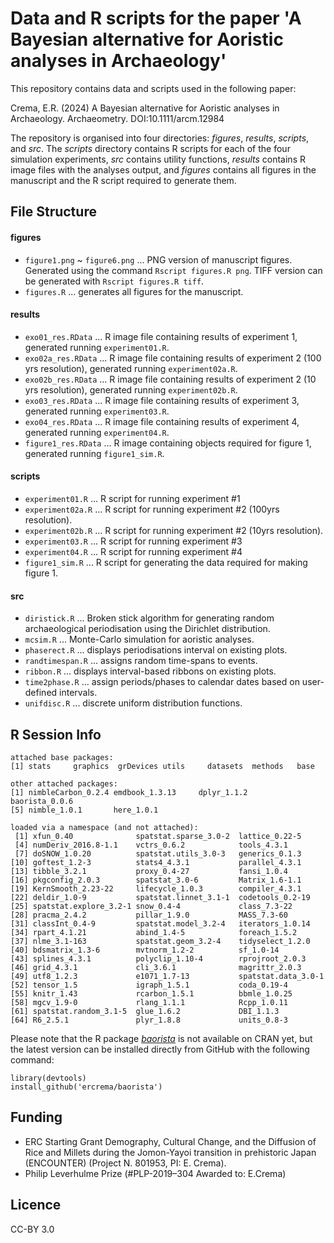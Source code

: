 # Data and R scripts for the paper 'A Bayesian alternative for Aoristic analyses in Archaeology'

This repository contains data and scripts used in the following paper:

Crema, E.R. (2024) A Bayesian alternative for Aoristic analyses in Archaeology. Archaeometry. DOI:10.1111/arcm.12984

The repository is organised into four directories: _figures_, _results_, _scripts_, and _src_. 
The _scripts_ directory contains R scripts for each of the four simulation experiments, _src_ contains utility functions, _results_ contains R image files with the analyses output, and _figures_ contains all figures in the manuscript and the R script required to generate them. 

## File Structure

#### figures
* `figure1.png` ~ `figure6.png` ... PNG version of manuscript figures. Generated using the command `Rscript figures.R png`. TIFF version can be generated with `Rscript figures.R tiff`.
* `figures.R` ... generates all figures for the manuscript.
  
#### results
* `exo01_res.RData` ... R image file containing results of experiment 1, generated running `experiment01.R`.
* `exo02a_res.RData` ... R image file containing results of experiment 2 (100 yrs resolution), generated running `experiment02a.R`.
* `exo02b_res.RData` ... R image file containing results of experiment 2 (10 yrs resolution), generated running `experiment02b.R`.
* `exo03_res.RData` ... R image file containing results of experiment 3, generated running `experiment03.R`.
* `exo04_res.RData` ... R image file containing results of experiment 4, generated running `experiment04.R`.
* `figure1_res.RData` ... R image containing objects required for figure 1, generated running `figure1_sim.R`.
  
#### scripts
* `experiment01.R` ... R script for running experiment #1
* `experiment02a.R` ... R script for running experiment #2 (100yrs resolution).
* `experiment02b.R` ... R script for running experiment #2 (10yrs resolution).
* `experiment03.R` ... R script for running experiment #3
* `experiment04.R` ... R script for running experiment #4
* `figure1_sim.R` ... R script for generating the data required for making figure 1.
  

#### src
* `diristick.R` ... Broken stick algorithm for generating random archaeological periodisation using the Dirichlet distribution. 
* `mcsim.R` ... Monte-Carlo simulation for aoristic analyses.
* `phaserect.R` ... displays periodisations interval on existing plots.
* `randtimespan.R` ... assigns random time-spans to events.
* `ribbon.R` ... displays interval-based ribbons on existing plots.
* `time2phase.R` ... assign periods/phases to calendar dates based on user-defined intervals.
* `unifdisc.R` ... discrete uniform distribution functions.


## R Session Info
```
attached base packages:
[1] stats     graphics  grDevices utils     datasets  methods   base     

other attached packages:
[1] nimbleCarbon_0.2.4 emdbook_1.3.13     dplyr_1.1.2        baorista_0.0.6    
[5] nimble_1.0.1       here_1.0.1        

loaded via a namespace (and not attached):
 [1] xfun_0.40              spatstat.sparse_3.0-2  lattice_0.22-5        
 [4] numDeriv_2016.8-1.1    vctrs_0.6.2            tools_4.3.1           
 [7] doSNOW_1.0.20          spatstat.utils_3.0-3   generics_0.1.3        
[10] goftest_1.2-3          stats4_4.3.1           parallel_4.3.1        
[13] tibble_3.2.1           proxy_0.4-27           fansi_1.0.4           
[16] pkgconfig_2.0.3        spatstat_3.0-6         Matrix_1.6-1.1        
[19] KernSmooth_2.23-22     lifecycle_1.0.3        compiler_4.3.1        
[22] deldir_1.0-9           spatstat.linnet_3.1-1  codetools_0.2-19      
[25] spatstat.explore_3.2-1 snow_0.4-4             class_7.3-22          
[28] pracma_2.4.2           pillar_1.9.0           MASS_7.3-60           
[31] classInt_0.4-9         spatstat.model_3.2-4   iterators_1.0.14      
[34] rpart_4.1.21           abind_1.4-5            foreach_1.5.2         
[37] nlme_3.1-163           spatstat.geom_3.2-4    tidyselect_1.2.0      
[40] bdsmatrix_1.3-6        mvtnorm_1.2-2          sf_1.0-14             
[43] splines_4.3.1          polyclip_1.10-4        rprojroot_2.0.3       
[46] grid_4.3.1             cli_3.6.1              magrittr_2.0.3        
[49] utf8_1.2.3             e1071_1.7-13           spatstat.data_3.0-1   
[52] tensor_1.5             igraph_1.5.1           coda_0.19-4           
[55] knitr_1.43             rcarbon_1.5.1          bbmle_1.0.25          
[58] mgcv_1.9-0             rlang_1.1.1            Rcpp_1.0.11           
[61] spatstat.random_3.1-5  glue_1.6.2             DBI_1.1.3             
[64] R6_2.5.1               plyr_1.8.8             units_0.8-3      
```
Please note that the R package [_baorista_](https://github.com/ercrema/baorista) is not available on CRAN yet, but the latest version can be installed directly from GitHub with the following command:
```
library(devtools)
install_github('ercrema/baorista')
```
## Funding
 * ERC Starting Grant Demography, Cultural Change, and the Diffusion of Rice and Millets during the Jomon-Yayoi transition in prehistoric Japan (ENCOUNTER) (Project N. 801953, PI: E. Crema).
 * Philip Leverhulme Prize (#PLP-2019–304 Awarded to: E.Crema)

## Licence
CC-BY 3.0
